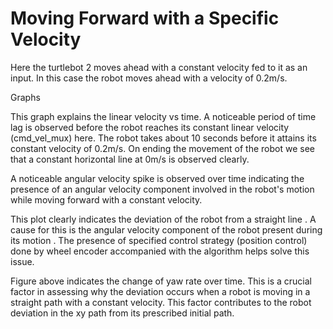 # Moving Forward with a Specific Velocity

Here the turtlebot 2 moves ahead with a constant velocity fed to it as an input. In this case the robot moves ahead with a velocity of 0.2m/s. 

Graphs

This graph explains the linear velocity vs time. A noticeable period of time lag is observed before the robot reaches its constant linear velocity (cmd_vel_mux) here. The robot takes about 10 seconds before it attains its constant velocity of 0.2m/s. On ending the movement of the robot we see that a constant horizontal line at 0m/s is observed clearly.


A noticeable angular velocity spike is observed over time indicating the presence of an angular velocity component involved in the robot's motion while moving forward with a constant velocity.



This plot clearly indicates the deviation of the robot from a straight line . A cause for this is the angular velocity component of the robot present during its motion . The presence of specified control strategy (position control) done by wheel encoder accompanied with the algorithm helps solve this issue.



Figure above indicates the change of yaw rate over time. This is a crucial factor in assessing why the deviation occurs when a robot is moving in a straight path with a constant velocity. This factor contributes to the robot deviation in the xy path from its prescribed initial path.
